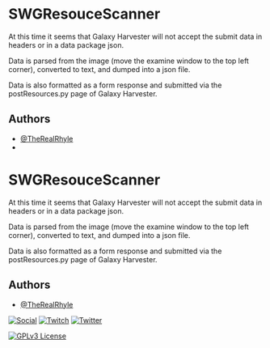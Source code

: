# SWGResouceScanner

At this time it seems that Galaxy Harvester will not accept the submit data in headers or in a data package json.

Data is parsed from the image (move the examine window to the top left corner), converted to text, and dumped into a json file.

Data is also formatted as a form response and submitted via the postResources.py page of Galaxy Harvester.



## Authors

- [@TheRealRhyle](https://www.github.com/TheRealRhyle)
- 

  
# SWGResouceScanner

At this time it seems that Galaxy Harvester will not accept the submit data in headers or in a data package json.

Data is parsed from the image (move the examine window to the top left corner), converted to text, and dumped into a json file.

Data is also formatted as a form response and submitted via the postResources.py page of Galaxy Harvester.



## Authors

- [@TheRealRhyle](https://www.github.com/TheRealRhyle)

  
[![Social](https://img.shields.io/github/followers/TheRealRhyle?style=flat)](https://github.com/TheRealRhyle)
[![Twitch](https://img.shields.io/twitch/status/rhyle_?style=flat)](https://twitch.tv/rhyle_)
[![Twitter](https://img.shields.io/twitter/follow/rhyle_?style=plastic)](https://twitter.tv/rhyle_)

[![GPLv3 License](https://img.shields.io/badge/License-GPL%20v3-yellow.svg)](https://opensource.org/licenses/)
